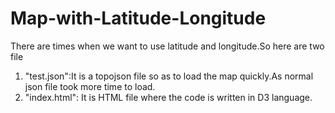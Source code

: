 # Map-with-Latitude-Longitude

There are times when we want to use latitude and longitude.So here are two file
1. "test.json":It is a topojson file so as to load the map quickly.As normal json file took more time to load.
2. "index.html": It is HTML file where the code is written in D3 language.
